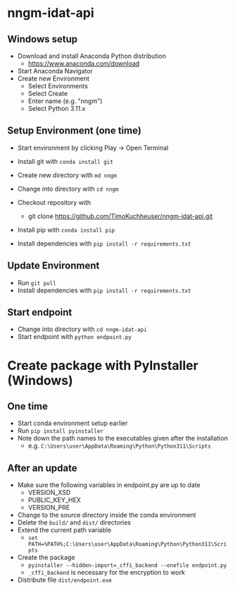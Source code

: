 # nngm-idat-api

## Windows setup
- Download and install Anaconda Python distribution 
  - https://www.anaconda.com/download
- Start Anaconda Navigator
- Create new Environment
  - Select Environments
  - Select Create
  - Enter name (e.g. "nngm")
  - Select Python 3.11.x

## Setup Environment (one time)
- Start environment by clicking Play -> Open Terminal
- Install git with `conda install git`


- Create new directory with `md nngm`
- Change into directory with `cd nngm`


- Checkout repository with 
  - git clone https://github.com/TimoKuchheuser/nngm-idat-api.git


- Install pip with `conda install pip`
- Install dependencies with `pip install -r requirements.txt`
 
## Update Environment
- Run `git pull`
- Install dependencies with `pip install -r requirements.txt`

## Start endpoint
- Change into directory with `cd nngm-idat-api`
- Start endpoint with `python endpoint.py`

# Create package with PyInstaller (Windows)
## One time
- Start conda environment setup earlier
- Run `pip install pyinstaller`
- Note down the path names to the executables given after the installation
  - e.g. `C:\Users\user\AppData\Roaming\Python\Python311\Scripts`

## After an update
- Make sure the following variables in endpoint.py are up to date
  - VERSION_XSD
  - PUBLIC_KEY_HEX
  - VERSION_PRE
- Change to the source directory inside the conda environment
- Delete the `build/` and `dist/` directories
- Extend the current path variable
  - `set PATH=%PATH%;C:\Users\user\AppData\Roaming\Python\Python311\Scripts`
- Create the package
  - `pyinstaller --hidden-import=_cffi_backend --onefile endpoint.py`
  - `_cffi_backend` is necessary for the encryption to work
- Distribute file `dist/endpoint.exe`